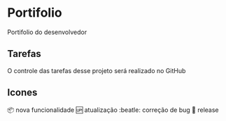 # Portifolio    

Portifolio do desenvolvedor

## Tarefas

O controle das tarefas desse projeto será realizado no GitHub

## Icones
:package: nova funcionalidade
:up: atualização
:beatle: correção de bug
:checkered_flag: release